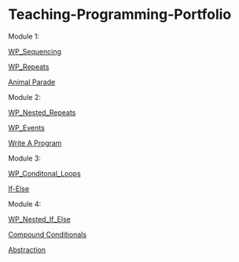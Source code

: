 ﻿# Teaching-Programming-Portfolio
Module 1:

[WP_Sequencing](https://youtu.be/qlVlfHLoKVc)

[WP_Repeats](https://youtu.be/XN9JspzazRQ)

[Animal Parade](https://youtube.com/shorts/KqzEhAHL2Cg)

Module 2:

[WP_Nested_Repeats](https://youtu.be/YTBa9DtrEP8)

[WP_Events](https://youtu.be/CI7Ttd-WAbQ)

[Write A Program](https://youtu.be/30_Q_cAbRbo)

Module 3:

[WP_Conditonal_Loops](https://youtu.be/gdXd1cMBaRA)

[If-Else](https://youtu.be/VKC2zUbifDI)


Module 4:

[WP_Nested_If_Else](https://youtu.be/FYZBMC9w3mw)

[Compound Conditionals](https://youtu.be/K_PLgzKo95o)

[Abstraction](https://youtu.be/CUr_Kda2yfU)
